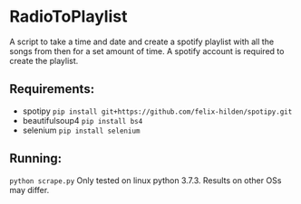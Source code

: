 # RadioToPlaylist
A script to take a time and date and create a spotify playlist with all the songs from then for a set amount of time. A spotify account is required to create the playlist.

## Requirements:
- spotipy
`pip install git+https://github.com/felix-hilden/spotipy.git`
- beautifulsoup4
`pip install bs4`
- selenium
`pip install selenium`

## Running:
`python scrape.py`
Only tested on linux python 3.7.3. Results on other OSs may differ.
